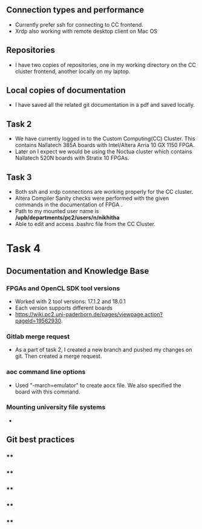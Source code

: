 ## Connection types and performance
- Currently prefer ssh for connecting to CC frontend.
- Xrdp also working with remote desktop client on Mac OS


## Repositories
- I have two copies of repositories, one in my working directory on the CC cluster frontend, another locally on my laptop.


## Local copies of documentation
- I have saved all the related  git documentation in a pdf and saved locally.

## Task 2
- We have currently logged in to the Custom Computing(CC) Cluster. This contains Nallatech 385A boards with Intel/Altera Arria 10 GX 1150 FPGA.  
- Later on I expect we would be using the Noctua cluster which contains Nallatech 520N boards with Stratix 10 FPGAs.

## Task 3
- Both ssh and xrdp connections are working properly for the CC cluster. 
- Altera Compiler Sanity checks were performed with the given commands in the documentation of FPGA .
- Path to my mounted user name is **/upb/departments/pc2/users/n/nikhitha**
- Able to edit and access .bashrc file from the CC Cluster.

# Task 4
## Documentation and Knowledge Base
### **FPGAs and OpenCL SDK tool versions**
- Worked with 2 tool versions: 17.1.2 and 18.0.1
- Each version supports different boards
- https://wiki.pc2.uni-paderborn.de/pages/viewpage.action?pageId=19562930.

### **Gitlab merge request**
- As a part of task 2, I created a new branch and pushed my changes on git. Then created a merge request.

### **aoc command line options**
- Used "-march=emulator" to create aocx file. We also specified the board with this command.

### **Mounting university file systems**
- 
## Git best practices
### **
### **
### **
### **
### **

